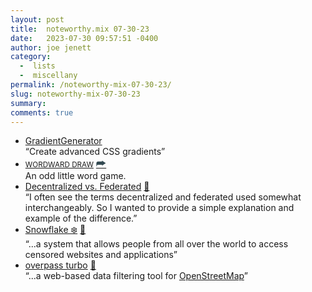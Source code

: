 ```yaml
---
layout: post
title:  noteworthy.mix 07-30-23
date:   2023-07-30 09:57:51 -0400
author: joe jenett
category:
  -  lists
  -  miscellany
permalink: /noteworthy-mix-07-30-23/
slug: noteworthy-mix-07-30-23
summary: 
comments: true
---
```

<ul class="links">
	<li><a title="GradientGenerator" href="https://ggradient.com/">GradientGenerator</a><br>“Create advanced CSS gradients”</li>
	<li><a title="WORDWARD DRAW" href="https://managore.itch.io/wordward-draw"><small>WORDWARD DRAW</small></a> <a class="normaltext" title="source" href="https://waxy.org/2023/07/wordward-draw/"><span style="font-size:1.25em;color:#334a52;">&#x2BAB;</span></a><br>An odd little word game.</li>
	<li><a title="Decentralized vs. Federated - Kevin Cox" href="https://kevincox.ca/2023/07/20/decentralized-vs-federated/">Decentralized vs. Federated</a> <a href="https://pinboard.in/u:mikael">📌</a><br>“I often see the terms decentralized and federated used somewhat interchangeably. So I wanted to provide a simple explanation and example of the difference.”</li>
	<li><a title="Snowflake ❄️" href="https://snowflake.torproject.org/">Snowflake ❄️</a> <a href="https://pinboard.in/u:sachaa">📌</a><br>“...a system that allows people from all over the world to access censored websites and applications”</li>
	<li><a title="overpass turbo" href="https://overpass-turbo.eu/">overpass turbo</a> <a href="https://pinboard.in/u:angusf">📌</a><br>“...a web-based data filtering tool for <a href="http://www.openstreetmap.org">OpenStreetMap</a>”</li>
</ul>
<a href="https://brid.gy/publish/mastodon"></a>